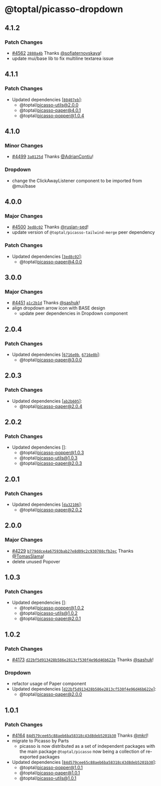 # @toptal/picasso-dropdown

## 4.1.2

### Patch Changes

- [#4562](https://github.com/toptal/picasso/pull/4562) [`2880a4b`](https://github.com/toptal/picasso/commit/2880a4b68cb4676be3b91b416f45a87d201df715) Thanks [@sofiaternovskaya](https://github.com/sofiaternovskaya)!
- update mui/base lib to fix multiline textarea issue

## 4.1.1

### Patch Changes

- Updated dependencies [[`80407eb`](https://github.com/toptal/picasso/commit/80407eb734c69894ee6d2dadd3e773752fc43c5d)]:
  - @toptal/picasso-utils@2.0.0
  - @toptal/picasso-paper@4.0.1
  - @toptal/picasso-popper@1.0.4

## 4.1.0

### Minor Changes

- [#4499](https://github.com/toptal/picasso/pull/4499) [`3a0125d`](https://github.com/toptal/picasso/commit/3a0125df1849c66335436c3adaea1b90f989ee7b) Thanks [@AdrianContiu](https://github.com/AdrianContiu)!

### Dropdown

- change the ClickAwayListener component to be imported from @mui/base

## 4.0.0

### Major Changes

- [#4500](https://github.com/toptal/picasso/pull/4500) [`3ed8c02`](https://github.com/toptal/picasso/commit/3ed8c0271982a82dd9cdc6b967c63656afd3654f) Thanks [@ruslan-sed](https://github.com/ruslan-sed)!
- update version of `@toptal/picasso-tailwind-merge` peer dependency

### Patch Changes

- Updated dependencies [[`3ed8c02`](https://github.com/toptal/picasso/commit/3ed8c0271982a82dd9cdc6b967c63656afd3654f)]:
  - @toptal/picasso-paper@4.0.0

## 3.0.0

### Major Changes

- [#4451](https://github.com/toptal/picasso/pull/4451) [`a1c2b1d`](https://github.com/toptal/picasso/commit/a1c2b1dc5ee808034171dc2879b30a63de24257d) Thanks [@sashuk](https://github.com/sashuk)!
- align dropdown arrow icon with BASE design
  - update peer dependencies in Dropdown component

## 2.0.4

### Patch Changes

- Updated dependencies [[`6716e0b`](https://github.com/toptal/picasso/commit/6716e0bb3178a7f452f2c79ce56dd524e9bd8685), [`6716e0b`](https://github.com/toptal/picasso/commit/6716e0bb3178a7f452f2c79ce56dd524e9bd8685)]:
  - @toptal/picasso-paper@3.0.0

## 2.0.3

### Patch Changes

- Updated dependencies [[`ab2b605`](https://github.com/toptal/picasso/commit/ab2b605da9877b2f5fca18830923e0dcfbe1b9ed)]:
  - @toptal/picasso-paper@2.0.4

## 2.0.2

### Patch Changes

- Updated dependencies []:
  - @toptal/picasso-popper@1.0.3
  - @toptal/picasso-utils@1.0.3
  - @toptal/picasso-paper@2.0.3

## 2.0.1

### Patch Changes

- Updated dependencies [[`da32106`](https://github.com/toptal/picasso/commit/da32106624188e82773df7fadcf708943e4fc09a)]:
  - @toptal/picasso-paper@2.0.2

## 2.0.0

### Major Changes

- [#4229](https://github.com/toptal/picasso/pull/4229) [`b779ddce4a67593bab27e8d09c2c930708cfb2ec`](https://github.com/toptal/picasso/commit/b779ddce4a67593bab27e8d09c2c930708cfb2ec) Thanks [@TomasSlama](https://github.com/TomasSlama)!
- delete unused Popover

## 1.0.3

### Patch Changes

- Updated dependencies []:
  - @toptal/picasso-popper@1.0.2
  - @toptal/picasso-utils@1.0.2
  - @toptal/picasso-paper@2.0.1

## 1.0.2

### Patch Changes

- [#4173](https://github.com/toptal/picasso/pull/4173) [`d22bf5d913428b586e2813cf530f4e96d46b622e`](https://github.com/toptal/picasso/commit/d22bf5d913428b586e2813cf530f4e96d46b622e) Thanks [@sashuk](https://github.com/sashuk)!

### Dropdown

- refactor usage of Paper component
- Updated dependencies [[`d22bf5d913428b586e2813cf530f4e96d46b622e`](https://github.com/toptal/picasso/commit/d22bf5d913428b586e2813cf530f4e96d46b622e)]:
  - @toptal/picasso-paper@2.0.0

## 1.0.1

### Patch Changes

- [#4164](https://github.com/toptal/picasso/pull/4164) [`84d579cee65c88aeb6ba58318c43d8deb5201b30`](https://github.com/toptal/picasso/commit/84d579cee65c88aeb6ba58318c43d8deb5201b30) Thanks [@mkrl](https://github.com/mkrl)!
- migrate to Picasso by Parts
  - picasso is now distributed as a set of independent packages with the main package `@toptal/picasso` now being a collection of re-exported packages
- Updated dependencies [[`84d579cee65c88aeb6ba58318c43d8deb5201b30`](https://github.com/toptal/picasso/commit/84d579cee65c88aeb6ba58318c43d8deb5201b30)]:
  - @toptal/picasso-popper@1.0.1
  - @toptal/picasso-paper@1.0.1
  - @toptal/picasso-utils@1.0.1
